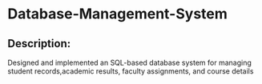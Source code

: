 # Database-Management-System
## Description:
Designed and implemented an SQL-based database system for managing student records,academic results, faculty assignments, and course details

